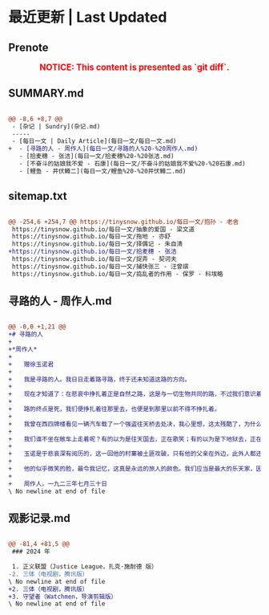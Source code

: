 # 最近更新 | Last Updated

## Prenote

<p style="font-size: larger; font-weight: bold; color: red; text-align: center;">NOTICE: This content is presented as `git diff`.</p>

## SUMMARY.md

```diff

@@ -8,6 +8,7 @@
 - [杂记 | Sundry](杂记.md)
 -----
 - [每日一文 | Daily Article](每日一文/每日一文.md)
+  - [寻路的人 - 周作人](每日一文/寻路的人%20-%20周作人.md)
   - [拾麦穗 - 张洁](每日一文/拾麦穗%20-%20张洁.md)
   - [不奋斗的姑娘我不爱 - 石康](每日一文/不奋斗的姑娘我不爱%20-%20石康.md)
   - [鲤鱼 - 井伏鳟二](每日一文/鲤鱼%20-%20井伏鳟二.md)
```

## sitemap.txt

```diff

@@ -254,6 +254,7 @@ https://tinysnow.github.io/每日一文/抱孙 - 老舍
 https://tinysnow.github.io/每日一文/抽象的爱国 - 梁文道
 https://tinysnow.github.io/每日一文/拖地 - 亦舒
 https://tinysnow.github.io/每日一文/择偶记 - 朱自清
+https://tinysnow.github.io/每日一文/拾麦穗 - 张洁
 https://tinysnow.github.io/每日一文/捉弄 - 契诃夫
 https://tinysnow.github.io/每日一文/捕快张三 - 汪曾祺
 https://tinysnow.github.io/每日一文/捣乱者的作用 - 保罗 · 科埃略
```

## 寻路的人 - 周作人.md

```diff

@@ -0,0 +1,21 @@
+# 寻路的人
+
+*周作人*
+
+　　赠徐玉诺君
+
+　　我是寻路的人。我日日走着路寻路，终于还未知道这路的方向。
+
+　　现在才知道了：在悲哀中挣扎着正是自然之路，这是与一切生物共同的路，不过我们意识着罢了。
+
+　　路的终点是死，我们便挣扎着往那里去，也便是到那里以前不得不挣扎着。
+
+　　我曾在西四牌楼看见一辆汽车载了一个强盗往天桥去处决，我心里想，这太残酷了，为什么不照例用敞车送的呢？为什么不使他缓缓的看清沿路的景色，听人家的谈话，走过应走的路程，再到应到的地点，却一阵风的把他送走了呢？这真是太残酷了。
+
+　　我们谁不坐在敞车上走着呢？有的以为是往天国去，正在歌笑；有的以为是下地狱去，正在悲哭；有的醉了，睡了。我们——只想缓缓的走着，看沿路景色，听人家的谈论，尽量的享受这些应得的苦和乐；至于路线如何，或是由西四牌楼往南，或是由东单牌楼往北，那有什么关系？
+
+　　玉诺是于悲哀深有阅历的，这一回他的村寨被土匪攻破，只有他的父亲在外边，此外人都还没有消息。他说，他现在没有泪了。——你也已经寻到了你的路了吧。
+
+　　他的似乎微笑的脸，最令我记忆，这真是永远的旅人的颜色。我们应当是最大的乐天家，因为再没有什么悲观和失望了。
+
+　　周作人，一九二三年七月三十日
\ No newline at end of file
```

## 观影记录.md

```diff

@@ -81,4 +81,5 @@
 ### 2024 年
 
 1. 正义联盟（Justice League，扎克·施耐德 版）
-2. 三体（电视剧，腾讯版）
\ No newline at end of file
+2. 三体（电视剧，腾讯版）
+3. 守望者（Watchmen，导演剪辑版）
\ No newline at end of file
```
